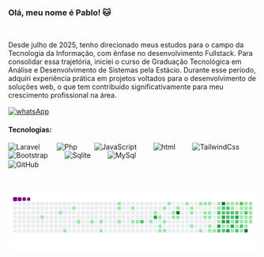 ### Olá, meu nome é Pablo! 🐱
<br/>
<p>Desde julho de 2025, tenho direcionado meus estudos para o campo da Tecnologia da Informação, com ênfase no desenvolvimento Fullstack. Para consolidar essa trajetória, iniciei o curso de Graduação Tecnológica em Análise e Desenvolvimento de Sistemas pela Estácio. Durante esse período, adquiri experiência prática em projetos voltados para o desenvolvimento de soluções web, o que tem contribuído significativamente para meu crescimento profissional na área.</p>

<div>
    <a href="https://wa.me/5561992295015"><img align= "center" alt="whatsApp" src="https://img.shields.io/badge/WhatsApp-25D566?style=for-the-badge&logo=whatsapp&logoColor=white"></a>
</div>

#### Tecnologias:
<div style="display: inline_block">    
    <img alt="Laravel" width="50px" style="padding-right: 30px;" src="https://cdn.jsdelivr.net/gh/devicons/devicon@latest/icons/laravel/laravel-original.svg" />
    <img width="50px" style="padding-right: 30px;" alt="Php" src="https://cdn.jsdelivr.net/gh/devicons/devicon@latest/icons/php/php-original.svg" />
    <img width="50px" style="padding-right: 30px;" alt="JavaScript" src="https://cdn.jsdelivr.net/gh/devicons/devicon@latest/icons/javascript/javascript-original.svg" />
    <img width="50px" style="padding-right: 30px;" alt="html" src="https://cdn.jsdelivr.net/gh/devicons/devicon@latest/icons/html5/html5-original.svg" />
    <img width="50px" style="padding-right: 30px;" alt="TailwindCss" src="https://cdn.jsdelivr.net/gh/devicons/devicon@latest/icons/tailwindcss/tailwindcss-original.svg" />
    <img width="50px" style="padding-right: 30px;" alt="Bootstrap" src="https://cdn.jsdelivr.net/gh/devicons/devicon@latest/icons/bootstrap/bootstrap-original.svg" />
    <img width="50px" style="padding-right: 30px;" alt="Sqlite" src="https://cdn.jsdelivr.net/gh/devicons/devicon@latest/icons/sqlite/sqlite-original.svg" />
    <img width="50px" style="padding-right: 30px;" alt="MySql" src="https://cdn.jsdelivr.net/gh/devicons/devicon@latest/icons/azuresqldatabase/azuresqldatabase-original.svg" />

<br/>
 <img  heigth="200px" align="center" alt="GitHub" src="https://github-readme-stats.vercel.app/api/top-langs/?username=Pabloopk&layout=donut-vertical&theme=transparent" />
<br/>

</div>
<br/>
<br/>

![snake gif](https://github.com/Pabloopk/Pabloopk/blob/output/github-contribution-grid-snake.gif)
